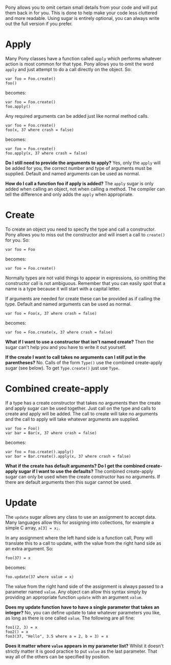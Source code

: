 Pony allows you to omit certain small details from your code and will put them 
back in for you. This is done to help make your code less cluttered and more 
readable. Using sugar is entirely optional, you can always write out the full 
version if you prefer.

# Apply

Many Pony classes have a function called `apply` which performs whatever action 
is most common for that type. Pony allows you to omit the word `apply` and just 
attempt to do a call directly on the object. So:

```pony
var foo = Foo.create()
foo()
```

becomes:

```pony
var foo = Foo.create()
foo.apply()
```

Any required arguments can be added just like normal method calls.

```pony
var foo = Foo.create()
foo(x, 37 where crash = false)
```

becomes:

```pony
var foo = Foo.create()
foo.apply(x, 37 where crash = false)
```

__Do I still need to provide the arguments to apply?__ Yes, only the `apply` 
will be added for you, the correct number and type of arguments must be 
supplied. Default and named arguments can be used as normal.

__How do I call a function foo if apply is added?__ The `apply` sugar is only 
added when calling an object, not when calling a method. The compiler can tell 
the difference and only adds the `apply` when appropriate.

# Create

To create an object you need to specify the type and call a constructor. Pony 
allows you to miss out the constructor and will insert a call to `create()` for 
you. So:

```pony
var foo = Foo
```

becomes:

```pony
var foo = Foo.create()
```

Normally types are not valid things to appear in expressions, so omitting the 
constructor call is not ambiguous. Remember that you can easily spot that a 
name is a type because it will start with a capital letter.

If arguments are needed for create these can be provided as if calling the 
type. Default and named arguments can be used as normal.

```pony
var foo = Foo(x, 37 where crash = false)
```

becomes:

```pony
var foo = Foo.create(x, 37 where crash = false)
```

__What if I want to use a constructor that isn't named create?__ Then the sugar 
can't help you and you have to write it out yourself.

__If the create I want to call takes no arguments can I still put in the 
parentheses?__ No. Calls of the form `Type()` use the combined create-apply 
sugar (see below). To get `Type.create()` just use `Type`.

# Combined create-apply

If a type has a create constructor that takes no arguments then the create and 
apply sugar can be used together. Just call on the type and calls to create and 
apply will be added. The call to create will take no arguments and the call to 
apply will take whatever arguments are supplied.

```pony
var foo = Foo()
var bar = Bar(x, 37 where crash = false)
```

becomes:

```pony
var foo = Foo.create().apply()
var bar = Bar.create().apply(x, 37 where crash = false)
```

__What if the create has default arguments? Do I get the combined create-apply 
sugar if I want to use the defaults?__ The combined create-apply sugar can only 
be used when the create constructor has no arguments. If there are default 
arguments then this sugar cannot be used.

# Update

The `update` sugar allows any class to use an assignment to accept data. Many 
languages allow this for assigning into collections, for example a simple C 
array, `a[3] = x;`.

In any assignment where the left hand side is a function call, Pony will 
translate this to a call to update, with the value from the right hand side as 
an extra argument. So:

```pony
foo(37) = x
```

becomes:

```pony
foo.update(37 where value = x)
```

The value from the right hand side of the assignment is always passed to a 
parameter named `value`. Any object can allow this syntax simply by providing 
an appropriate function `update` with an argument `value`.

__Does my update function have to have a single parameter that takes an 
integer?__ No, you can define update to take whatever parameters you like, as 
long as there is one called `value`. The following are all fine:

```pony
foo1(2, 3) = x
foo2() = x
foo3(37, "Hello", 3.5 where a = 2, b = 3) = x
```

__Does it matter where `value` appears in my parameter list?__ Whilst it 
doesn't strictly matter it is good practice to put `value` as the last 
parameter. That way all of the others can be specified by position.
